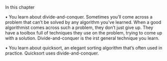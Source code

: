 In this chapter


• You learn about divide-and-conquer. Sometimes you’ll come across a problem that can’t be solved by any algorithm you’ve learned. When a good algorithmist comes across such a problem, they don’t just give up. They have a toolbox full of techniques they use on the problem, trying to come up with a solution. Divide-and-conquer is the irst general technique you learn.


• You learn about quicksort, an elegant sorting algorithm that’s often used in practice. 
Quicksort uses divide-and-conquer.
